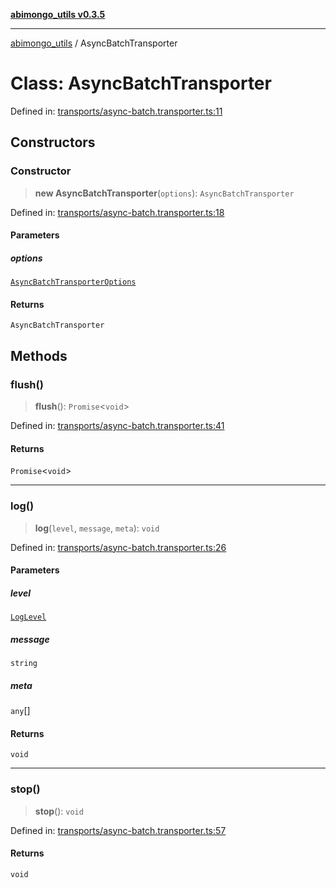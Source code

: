 [**abimongo_utils v0.3.5**](../README.md)

***

[abimongo_utils](../README.md) / AsyncBatchTransporter

# Class: AsyncBatchTransporter

Defined in: [transports/async-batch.transporter.ts:11](https://github.com/NodEm9/abimongo_utils/blob/62e08380578108b0497622fb9a13efb3beac383a/src/transports/async-batch.transporter.ts#L11)

## Constructors

### Constructor

> **new AsyncBatchTransporter**(`options`): `AsyncBatchTransporter`

Defined in: [transports/async-batch.transporter.ts:18](https://github.com/NodEm9/abimongo_utils/blob/62e08380578108b0497622fb9a13efb3beac383a/src/transports/async-batch.transporter.ts#L18)

#### Parameters

##### options

[`AsyncBatchTransporterOptions`](../interfaces/AsyncBatchTransporterOptions.md)

#### Returns

`AsyncBatchTransporter`

## Methods

### flush()

> **flush**(): `Promise`\<`void`\>

Defined in: [transports/async-batch.transporter.ts:41](https://github.com/NodEm9/abimongo_utils/blob/62e08380578108b0497622fb9a13efb3beac383a/src/transports/async-batch.transporter.ts#L41)

#### Returns

`Promise`\<`void`\>

***

### log()

> **log**(`level`, `message`, `meta`): `void`

Defined in: [transports/async-batch.transporter.ts:26](https://github.com/NodEm9/abimongo_utils/blob/62e08380578108b0497622fb9a13efb3beac383a/src/transports/async-batch.transporter.ts#L26)

#### Parameters

##### level

[`LogLevel`](../type-aliases/LogLevel.md)

##### message

`string`

##### meta

`any`[]

#### Returns

`void`

***

### stop()

> **stop**(): `void`

Defined in: [transports/async-batch.transporter.ts:57](https://github.com/NodEm9/abimongo_utils/blob/62e08380578108b0497622fb9a13efb3beac383a/src/transports/async-batch.transporter.ts#L57)

#### Returns

`void`
